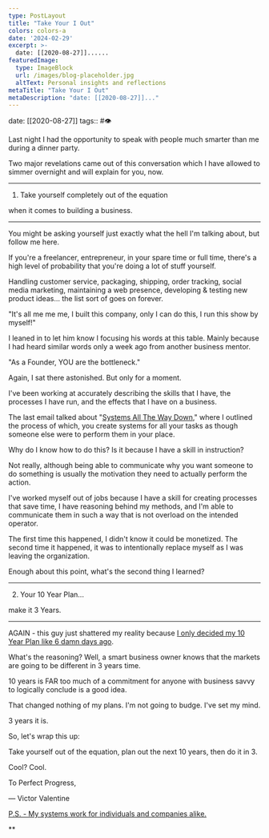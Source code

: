 ```yaml
---
type: PostLayout
title: "Take Your I Out"
colors: colors-a
date: '2024-02-29'
excerpt: >-
  date: [[2020-08-27]]......
featuredImage:
  type: ImageBlock
  url: /images/blog-placeholder.jpg
  altText: Personal insights and reflections
metaTitle: "Take Your I Out"
metaDescription: "date: [[2020-08-27]]..."
---
```

date: [[2020-08-27]]
tags:: #👁


Last night I had the opportunity to speak with people much smarter than me during a dinner party.

Two major revelations came out of this conversation which I have allowed to simmer overnight and will explain for you, now.

---

1. Take yourself completely out of the equation

when it comes to building a business.

---

You might be asking yourself just exactly what the hell I'm talking about, but follow me here.

If you're a freelancer, entrepreneur, in your spare time or full time, there's a high level of probability that you're doing a lot of stuff yourself.

Handling customer service, packaging, shipping, order tracking, social media marketing, maintaining a web presence, developing & testing new product ideas... the list sort of goes on forever. 

"It's all me me me, I built this company, only I can do this, I run this show by myself!"

I leaned in to let him know I focusing his words at this table. Mainly because I had heard similar words only a week ago from another business mentor. 

"As a Founder, YOU are the bottleneck."

Again, I sat there astonished. But only for a moment. 

I've been working at accurately describing the skills that I have, the processes I have run, and the effects that I have on a business.

The last email talked about "[Systems All The Way Down](https://us18.campaign-archive.com/?u=1c8d9ae2eee9f8610d9a21713&id=96da17c6c3)," where I outlined the process of which, you create systems for all your tasks as though someone else were to perform them in your place.

Why do I know how to do this? Is it because I have a skill in instruction?

Not really, although being able to communicate why you want someone to do something is usually the motivation they need to actually perform the action. 

I've worked myself out of jobs because I have a skill for creating processes that save time, I have reasoning behind my methods, and I'm able to communicate them in such a way that is not overload on the intended operator.

The first time this happened, I didn't know it could be monetized. The second time it happened, it was to intentionally replace myself as I was leaving the organization. 

Enough about this point, what's the second thing I learned?

---

2. Your 10 Year Plan...

make it 3 Years.

---

AGAIN - this guy just shattered my reality because [I only decided my 10 Year Plan like 6 damn days ago](https://us18.campaign-archive.com/?u=1c8d9ae2eee9f8610d9a21713&id=abd1c449ed). 

What's the reasoning? Well, a smart business owner knows that the markets are going to be different in 3 years time.

10 years is FAR too much of a commitment for anyone with business savvy to logically conclude is a good idea.

That changed nothing of my plans. I'm not going to budge. I've set my mind.

3 years it is. 

So, let's wrap this up:

Take yourself out of the equation, plan out the next 10 years, then do it in 3.

Cool? Cool.

To Perfect Progress, 

— Victor Valentine

[P.S. - My systems work for individuals and companies alike.](https://www.valentine.media/meet)


**